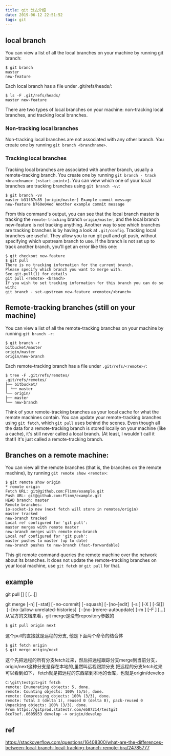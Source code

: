```yaml
---
title: git 分支介绍
date: 2019-06-12 22:51:52
tags: git
---
```


## local branch
You can view a list of all the local branches on your machine by running git branch:
```
$ git branch
master
new-feature
```
Each local branch has a file under .git/refs/heads/:
```
$ ls -F .git/refs/heads/
master new-feature
```
There are two types of local branches on your machine: non-tracking local branches, and tracking local branches.
### Non-tracking local branches
Non-tracking local branches are not associated with any other branch. You create one by running `git branch <branchname>`.
### Tracking local branches
Tracking local branches are associated with another branch, usually a remote-tracking branch. You create one by running `git branch - track <branchname> [<start-point>]`.
You can view which one of your local branches are tracking branches using `git branch -vv`:
```
$ git branch -vv
master b31f87c85 [origin/master] Example commit message
new-feature b760e04ed Another example commit message
```
From this command's output, you can see that the local branch master is tracking the `remote-tracking` branch `origin/master`, and the local branch new-feature is not tracking anything.
Another way to see which branches are tracking branches is by having a look at `.git/config`.
Tracking local branches are useful. They allow you to run git pull and git push, without specifying which upstream branch to use. If the branch is not set up to track another branch, you'll get an error like this one:
```
$ git checkout new-feature
$ git pull
There is no tracking information for the current branch.
Please specify which branch you want to merge with.
See git-pull(1) for details
git pull <remote> <branch>
If you wish to set tracking information for this branch you can do so with:
git branch - set-upstream new-feature <remote>/<branch>
```
## Remote-tracking branches (still on your machine)
You can view a list of all the remote-tracking branches on your machine by running `git branch -r`:
```
$ git branch -r
bitbucket/master
origin/master
origin/new-branch
```
Each remote-tracking branch has a file under `.git/refs/<remote>/`:
```
$ tree -F .git/refs/remotes/
.git/refs/remotes/
├── bitbucket/
│ └── master
└── origin/
├── master
└── new-branch
```
Think of your remote-tracking branches as your local cache for what the remote machines contain. You can update your remote-tracking branches using `git fetch`, which `git pull` uses behind the scenes.
Even though all the data for a remote-tracking branch is stored locally on your machine (like a cache), it's still never called a local branch. (At least, I wouldn't call it that!) It's just called a remote-tracking branch.
## Branches on a remote machine:
You can view all the remote branches (that is, the branches on the remote machine), by running `git remote show <remote>`:
```
$ git remote show origin
* remote origin
Fetch URL: git@github.com:Flimm/example.git
Push URL: git@github.com:Flimm/example.git
HEAD branch: master
Remote branches:
io-socket-ip new (next fetch will store in remotes/origin)
master tracked
new-branch tracked
Local ref configured for 'git pull':
master merges with remote master
new-branch merges with remote new-branch
Local ref configured for 'git push':
master pushes to master (up to date)
new-branch pushes to new-branch (fast-forwardable)
```
This git remote command queries the remote machine over the network about its branches. It does not update the remote-tracking branches on your local machine, use `git fetch` or `git pull` for that.
## example
git pull [<options>] [<repository> [<refspec>…​]]


git merge [-n] [ - stat] [ - no-commit] [ - squash] [ - [no-]edit]
 [-s <strategy>] [-X <strategy-option>] [-S[<keyid>]]
 [ - [no-]allow-unrelated-histories]
 [ - [no-]rerere-autoupdate] [-m <msg>] [-F <file>] [<commit>…​]
从官方的文档来看，git merge是没有repository参数的
```
$ git pull origin next
```
这个pull的直接就是远程的分支, 他是下面两个命令的结合体
```
$ git fetch origin
$ git merge origin/next
```
这个先把远程的所有分支fetch过来，然后把远程跟踪分支merge到当前分支，origin/next这种分支是存在本地的,虽然叫远程跟踪分支
把远程的分支fetch过来可以看到如下， fetch就是把远程的东西拿到本地的仓库，也就是origin/develop
```
C:\git\testgit>git fetch
remote: Enumerating objects: 5, done.
remote: Counting objects: 100% (5/5), done.
remote: Compressing objects: 100% (3/3), done.
remote: Total 3 (delta 1), reused 0 (delta 0), pack-reused 0
Unpacking objects: 100% (3/3), done.
From https://gitprod.statestr.com/e587214/testgit
8ce7bef..0605953 develop -> origin/develop
```
## ref
https://stackoverflow.com/questions/16408300/what-are-the-differences-between-local-branch-local-tracking-branch-remote-bra/24785777